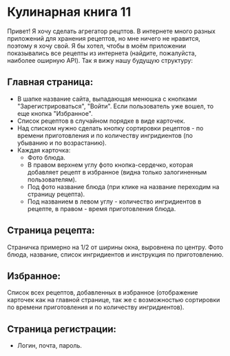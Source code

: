 # Кулинарная книга 11

Привет! Я хочу сделать агрегатор рецптов. В интернете много разных приложений для хранения рецептов, но мне ничего не нравится, поэтому я хочу свой. Я бы хотел, чтобы в моём приложении показывались все рецепты из интернета (найдите, пожалуйста, наиболее оширную API). Так я вижу нашу будущую структуру:

## Главная страница:
- В шапке название сайта, выпадающая менюшка с кнопками "Зарегистрироваться", "Войти". Если пользователь уже вошел, то еще кнопка "Избранное".
- Список рецептов в случайном порядке в виде карточек.
- Над списком нужно сделать кнопку сортировки рецептов - по времени приготовления и по количеству ингридиентов (по убыванию и по возрастанию).
- Каждая карточка:
  - Фото блюда.
  - В правом верхнем углу фото кнопка-сердечко, которая добавляет рецепт в избранное (видна только залогиненным пользователям).
  - Под фото название блюда (при клике на название переходим на страницу рецепта).
  - Под названием в левом углу - количество ингридиентов в рецепте, в правом - время приготовления блюда.
## Страница рецепта:
Страничка примерно на 1/2 от ширины окна, выровнена по центру. Фото блюда, название, список ингридиентов и инструкция по приготовлению.
## Избранное:
Список всех рецептов, добавленных в избранное (отображение карточек как на главной странице, так же с возможностью сортировки по времени приготовления и по количеству ингридиентов).
## Страница регистрации:
- Логин, почта, пароль.
